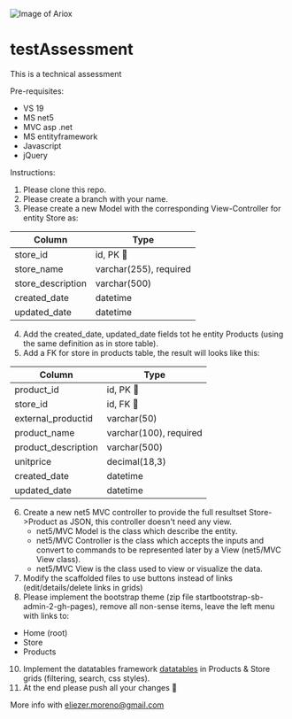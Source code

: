 ![Image of Ariox](https://images.squarespace-cdn.com/content/5d7967ad390e2854723922f4/1581104335639-FP6E3PJLAZ1P8SE6GKMB/Ariox_connecting_slogan.png?content-type=image%2Fpng)

# testAssessment
This is a technical assessment

Pre-requisites:
- VS 19
- MS net5
- MVC asp .net
- MS entityframework
- Javascript
- jQuery


Instructions:

1. Please clone this repo.
2. Please create a branch with your name.
3. Please create a new Model with the corresponding View-Controller for entity Store as:

Column | Type
------------ | -------------
store_id | id, PK :key:
store_name | varchar(255), required
store_description | varchar(500)
created_date | datetime
updated_date | datetime

4. Add the created_date, updated_date fields tot he entity Products (using the same definition as in store table).
5. Add a FK for store in products table, the result will looks like this:

Column | Type
------------ | -------------
product_id | id, PK :key:
store_id | id, FK :key:
external_productid | varchar(50)
product_name | varchar(100), required
product_description | varchar(500)
unitprice | decimal(18,3)
created_date | datetime
updated_date | datetime

6. Create a new net5 MVC controller to provide the full resultset Store->Product as JSON, this controller doesn't need any view.
    - net5/MVC Model is the class which describe the entity.
    - net5/MVC Controller is the class which accepts the inputs and convert to commands to be represented later by a View (net5/MVC View class).
    - net5/MVC View is the class used to view or visualize the data.
8. Modify the scaffolded files to use buttons instead of links (edit/details/delete links in grids)
9. Please implement the bootstrap theme (zip file startbootstrap-sb-admin-2-gh-pages), remove all non-sense items, leave the left menu with links to:
  -  Home (root)
  -  Store
  -  Products
10. Implement the datatables framework [datatables](https://datatables.net/) in Products & Store grids (filtering, search, css styles).
11. At the end please push all your changes :floppy_disk:

More info with eliezer.moreno@gmail.com
